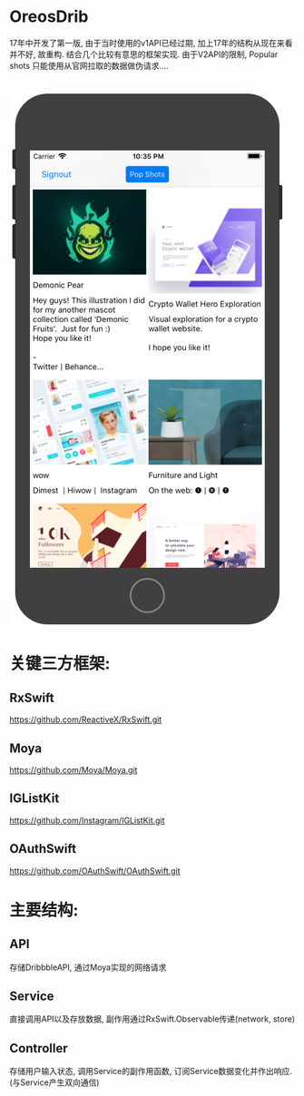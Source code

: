 # OreosDrib

 17年中开发了第一版, 由于当时使用的v1API已经过期, 加上17年的结构从现在来看并不好, 故重构. 结合几个比较有意思的框架实现.
 由于V2API的限制, Popular shots 只能使用从官网拉取的数据做伪请求....
 
 ![效果](https://github.com/p36348/Oreo-s-Dribbble-Client/blob/master/How_it_looks_like.png?raw=true)
 ====
 
 关键三方框架:
 ====
 
 RxSwift 
 -------
 https://github.com/ReactiveX/RxSwift.git

 Moya 
 -------
 https://github.com/Moya/Moya.git
 
 IGListKit 
 -------
 https://github.com/Instagram/IGListKit.git
 
 OAuthSwift 
 -------
 https://github.com/OAuthSwift/OAuthSwift.git

 主要结构:
 ====
 
 API
 ------
 存储DribbbleAPI, 通过Moya实现的网络请求
 
 Service
 ------
 直接调用API以及存放数据, 副作用通过RxSwift.Observable传递(network, store)
 
 Controller
 ------
 存储用户输入状态, 调用Service的副作用函数, 订阅Service数据变化并作出响应. (与Service产生双向通信)
